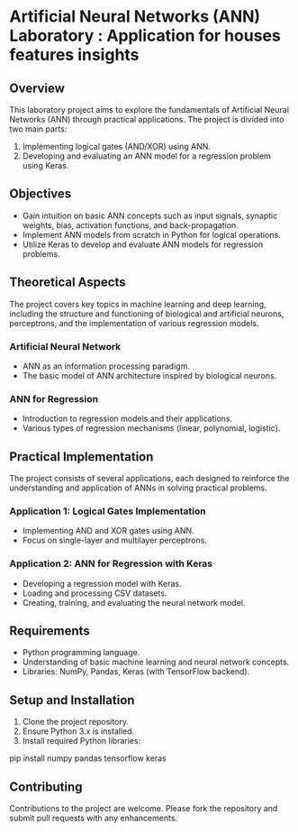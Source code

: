 # Artificial Neural Networks (ANN) Laboratory : Application for houses features insights

## Overview
This laboratory project aims to explore the fundamentals of Artificial Neural Networks (ANN) through practical applications. The project is divided into two main parts:
1. Implementing logical gates (AND/XOR) using ANN.
2. Developing and evaluating an ANN model for a regression problem using Keras.

## Objectives
- Gain intuition on basic ANN concepts such as input signals, synaptic weights, bias, activation functions, and back-propagation.
- Implement ANN models from scratch in Python for logical operations.
- Utilize Keras to develop and evaluate ANN models for regression problems.

## Theoretical Aspects
The project covers key topics in machine learning and deep learning, including the structure and functioning of biological and artificial neurons, perceptrons, and the implementation of various regression models.

### Artificial Neural Network
- ANN as an information processing paradigm.
- The basic model of ANN architecture inspired by biological neurons.

### ANN for Regression
- Introduction to regression models and their applications.
- Various types of regression mechanisms (linear, polynomial, logistic).

## Practical Implementation
The project consists of several applications, each designed to reinforce the understanding and application of ANNs in solving practical problems.

### Application 1: Logical Gates Implementation
- Implementing AND and XOR gates using ANN.
- Focus on single-layer and multilayer perceptrons.

### Application 2: ANN for Regression with Keras
- Developing a regression model with Keras.
- Loading and processing CSV datasets.
- Creating, training, and evaluating the neural network model.

## Requirements
- Python programming language.
- Understanding of basic machine learning and neural network concepts.
- Libraries: NumPy, Pandas, Keras (with TensorFlow backend).

## Setup and Installation
1. Clone the project repository.
2. Ensure Python 3.x is installed.
3. Install required Python libraries:

pip install numpy pandas tensorflow keras

## Contributing
Contributions to the project are welcome. Please fork the repository and submit pull requests with any enhancements.
